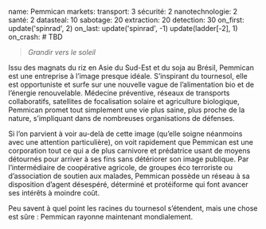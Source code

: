 name: Pemmican
markets:
    transport: 3
    sécurité: 2
    nanotechnologie: 2
    santé: 2
datasteal: 10
sabotage: 20
extraction: 20
detection: 30
on_first:
    update('spinrad', 2)
on_last:
    update('spinrad', -1)
    update(ladder[-2], 1)   
on_crash:
    # TBD

> *Grandir vers le soleil*

Issu des magnats du riz en Asie du Sud-Est et du soja au Brésil, Pemmican est une entreprise à l’image presque idéale. S’inspirant du tournesol, elle est opportuniste et surfe sur une nouvelle vague de l’alimentation bio et de l’énergie renouvelable. Médecine préventive, réseaux de transports collaboratifs, satellites de focalisation solaire et agriculture biologique, Pemmican promet tout simplement une vie plus saine, plus proche de la nature, s’impliquant dans de nombreuses organisations de défenses. 


Si l’on parvient à voir au-delà de cette image (qu’elle soigne néanmoins avec une attention particulière), on voit rapidement que Pemmican est une corporation tout ce qui a de plus carnivore et prédatrice usant de moyens détournés pour arriver à ses fins sans détériorer son image publique. Par l’intermédiaire de coopérative agricole, de groupes éco terroriste ou d’association de soutien aux malades, Pemmican possède un réseau à sa disposition d’agent désespéré, déterminé et protéiforme qui font avancer ses intérêts à moindre coût. 


Peu savent à quel point les racines du tournesol s’étendent, mais une chose est sûre : Pemmican rayonne maintenant mondialement.
